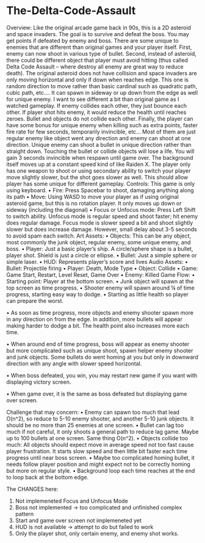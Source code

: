 # The-Delta-Code-Assault
Overview:
Like the original arcade game back in 90s, this is a 2D asteroid and space invaders. The goal is to survive and defeat the boss. You may get points if defeated by enemy and boss. There are some unique to enemies that are different than original games and your player itself. First, enemy can now shoot in various type of bullet. Second, instead of asteroid, there could be different object that player must avoid hitting (thus called Delta Code Assault – where destroy all enemy are great way to reduce death). The original asteroid does not have collision and space invaders are only moving horizontal and only if down when reaches edge. This one is random direction to move rather than basic cardinal such as quadratic path, cubic path, etc…. It can spawn in sideway or up down from the edge as well for unique enemy. I want to see different a bit than original game as I watched gameplay. If enemy collides each other, they just bounce each other. If player shot hits enemy, it would reduce the health until reaches zeroes. Bullet and objects do not collide each other. Finally, the player can have some bonus for unique enemy when killing such as extra points, faster fire rate for few seconds, temporarily invincible, etc… Most of them are just regular enemy like object went any direction and enemy can shoot at one direction. Unique enemy can shoot a bullet in unique direction rather than straight down. Touching the bullet or collide objects will lose a life. You will gain 3 seconds invincible when respawn until game over. The background itself moves up at a constant speed kind of like Raiden X. The player only has one weapon to shoot or using secondary ability to switch your player move slightly slower, but the shot goes slower as well. This should allow player has some unique for different gameplay.
Controls:
This game is only using keyboard.
•	Fire: Press Spacebar to shoot, damaging anything along its path
•	Move: Using WASD to move your player as if using original asteroid game, but this is no rotation player. It only moves up down or sideway (including the diagonal)
•	Focus or Unfocus mode: Press Left Shift to switch ability. Unfocus mode is regular speed and shoot faster; hit enemy does regular damage.  Focus mode is slower speed a bit and shoot slightly slower but does increase damage. However, small delay about 3-5 seconds to avoid spam each switch.
Art Assets:
•	Objects: This can be any object, most commonly the junk object, regular enemy, some unique enemy, and boss.
•	Player: Just a basic player’s ship. A circle/sphere shape is a bullet, player shot. Shield is just a circle or ellipse.
•	Bullet: Just a simple sphere or simple laser.
•	HUD: Represents player’s score and lives
Audio Assets:
•	Bullet: Projectile firing
•	Player: Death, Mode Type
•	Object: Collide
•	Game: Game Start, Restart, Level Reset, Game Over
•	Enemy: Killed
Game Flow:
•	Starting point: Player at the bottom screen.
•	Junk object will spawn at the top screen as time progress.
•	Shooter enemy will spawn around ¼ of time progress, starting easy way to dodge.
•	Starting as little health so player can prepare the worst.

•	As soon as time progress, more objects and enemy shooter spawn more in any direction on from the edge. In addition, more bullets will appear making harder to dodge a bit. The health point also increases more each time.

•	When around end of time progress, boss will appear as enemy shooter but more complicated such as unique shoot, spawn helper enemy shooter and junk objects. Some bullets do went homing at you but only in downward direction with any angle with slower speed horizontal.

•	When boss defeated, you win, you may restart new game if you want with displaying victory screen.

•	When game over, it is the same as boss defeated but displaying game over screen.

Challenge that may concern:
•	Enemy can spawn too much that lead O(n^2), so reduce to 5-10 enemy shooter, and another 5-10 junk objects. It should be no more than 25 enemies at one screen.
•	Bullet can lag too much if not careful, it only shoots a general path to reduce lag game. Maybe up to 100 bullets at one screen. Same thing O(n^2).
•	Objects collide too much: All objects should expect move in average speed not too fast cause player frustration. It starts slow speed and then little bit faster each time progress until near boss screen.
•	Maybe too complicated homing bullet, it needs follow player position and might expect not to be correctly homing but more on regular style.
•	Background loop each time reaches at the end to loop back at the bottom edge.

The CHANGES here:
1. Not implemeneted Focus and Unfocus Mode
2. Boss not implemented -> too complicated and unfinished complex pattern
3. Start and game over screen not implemeneted yet
4. HUD is not available -> attempt to do but failed to work
5. Only the player shot, only certain enemy, and enemy shot works.

